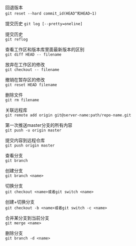 回退版本  
`git reset --hard commit_id(HEAD^和HEAD~1)`  
  
提交历史
`git log [--pretty=oneline]`  
  
提交历史  
`git reflog`  
  
查看工作区和版本库里面最新版本的区别  
`git diff HEAD -- filename`  
  
放弃在工作区的修改  
`git checkout -- filename`  
  
撤销在暂存区的修改  
`git reset HEAD filename`  
  
删除文件  
`git rm filename`  

关联远程库  
`git remote add origin git@server-name:path/repo-name.git`  
  
第一次推送master分支的所有内容  
`git push -u origin master`  
  
提交内容到远程仓库  
`git push origin master`  
  
查看分支  
`git branch`  
  
创建分支  
`git branch <name>`  
  
切换分支  
`git checkout <name>或者git switch <name>`  
  
创建+切换分支  
`git checkout -b <name>或者git switch -c <name>`  
  
合并某分支到当前分支  
`git merge <name>`  
  
删除分支  
`git branch -d <name>`  